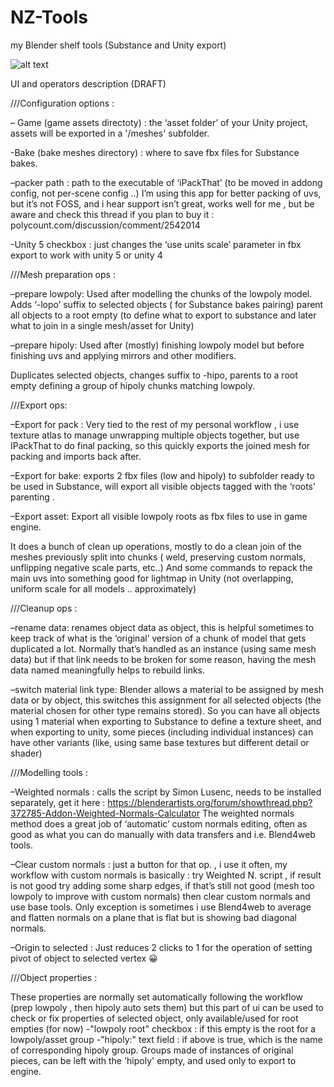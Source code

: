 # NZ-Tools
my Blender shelf tools (Substance and Unity export)


![alt text](https://nizuvault.files.wordpress.com/2017/04/croppercapture64.jpg)


UI and operators description (DRAFT)

///Configuration options :

– Game (game assets directoty) :  the ‘asset folder’ of your Unity project, assets will be exported in a '/meshes' subfolder.  

-Bake (bake meshes directory) : where to save fbx files for Substance bakes.

–packer path : path to the executable of ‘iPackThat’ (to be moved in addong config, not per-scene config ..) 
I’m using this app for better packing of uvs, but it’s not FOSS, and i hear support isn’t great, works well for me , but be aware and check this thread if you plan to buy it : polycount.com/discussion/comment/2542014

-Unity 5 checkbox : just changes the ‘use units scale’ parameter in fbx export to work with unity 5 or unity 4

///Mesh preparation ops :

–prepare lowpoly: Used after modelling  the chunks of the lowpoly model.  Adds ‘-lopo’  suffix to selected objects ( for Substance bakes pairing) parent all objects to a root empty  (to define what to export to substance and later what to join in a single mesh/asset for Unity)

–prepare hipoly: Used after (mostly) finishing lowpoly model  but before finishing uvs and applying mirrors and other modifiers.

Duplicates selected objects, changes suffix to -hipo, parents to a root empty defining a group of hipoly chunks matching lowpoly.

///Export ops:

–Export for pack : Very tied to the rest of my personal workflow , i use texture atlas to manage unwrapping multiple objects together, but use IPackThat to do final packing, so this quickly exports the joined mesh for packing and imports back after.

–Export for bake: exports 2 fbx files (low and hipoly) to subfolder ready to be used in Substance, will export all visible objects tagged with the ‘roots’ parenting .

–Export asset: Export all visible lowpoly roots as fbx files to use in game engine.

It does a bunch of clean up operations, mostly to do a clean join of the meshes previously split into chunks ( weld, preserving custom normals, unflipping negative scale parts, etc..)  And some commands to repack the main uvs into something good for lightmap in Unity (not overlapping, uniform scale for all models .. approximately)

///Cleanup ops :

–rename data:  renames object data as object,  this is helpful sometimes to keep track of what is the ‘original’ version of a chunk of model that gets duplicated a lot. Normally that’s handled as an instance (using same mesh data) but if that link needs to be broken for some reason, having the mesh data named meaningfully helps to rebuild links.

–switch material link type: Blender allows a material to be assigned by mesh data or by object, this switches this assignment for all selected objects (the material chosen for other type remains stored).  So you can have all objects using 1 material when exporting to Substance to define a texture sheet, and when exporting to unity, some pieces (including individual instances) can have other variants (like, using same base textures but different detail or shader)

///Modelling tools :

–Weighted normals :  calls the script by Simon Lusenc, needs to be installed separately, get it here : 
https://blenderartists.org/forum/showthread.php?372785-Addon-Weighted-Normals-Calculator
The weighted normals method does a great job of ‘automatic’ custom normals editing, often as good as what you can do manually with data transfers and i.e. Blend4web tools.

–Clear custom normals : just a button for that op. , i use it often, my workflow with custom normals is basically :  try Weighted N. script , if result is not good try adding some sharp edges, if that’s still not good (mesh too lowpoly to improve with custom normals) then clear custom normals and use base tools. 
Only exception is sometimes i use Blend4web to average and flatten normals on a plane that is flat but is showing bad diagonal normals.

–Origin to selected :  Just reduces 2 clicks to 1 for the operation of setting pivot of object to selected vertex 😀

///Object properties :

These properties are normally set automatically following the workflow (prep lowpoly , then hipoly auto sets them) but this part of ui can be used to check or fix properties of selected object, only available/used for root empties (for now)
-"lowpoly root" checkbox : if this empty is the root for a lowpoly/asset group
-"hipoly:" text field : if above is true, which is the name of corresponding hipoly group.
Groups made of instances of original pieces, can be left with the 'hipoly' empty, and used only to export to engine.


